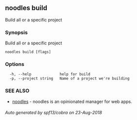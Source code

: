## noodles build

Build all or a specific project

### Synopsis


Build all or a specific project

```
noodles build [flags]
```

### Options

```
  -h, --help             help for build
  -p, --project string   Name of a project we're building
```

### SEE ALSO
* [noodles](noodles.md)	 - noodles is an opinionated manager for web apps.

###### Auto generated by spf13/cobra on 23-Aug-2018
